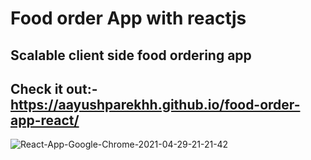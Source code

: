 # Food order App with reactjs
## Scalable client side food ordering app
## Check it out:- https://aayushparekhh.github.io/food-order-app-react/

![React-App-Google-Chrome-2021-04-29-21-21-42](https://user-images.githubusercontent.com/64417892/116582613-2be84280-a933-11eb-8a9e-c19687d59ca0.gif)
